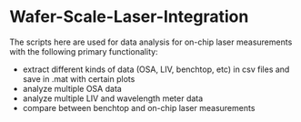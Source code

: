 # Wafer-Scale-Laser-Integration
The scripts here are used for data analysis for on-chip laser measurements with the following primary functionality:
- extract different kinds of data (OSA, LIV, benchtop, etc) in csv files and save in .mat with certain plots
- analyze multiple OSA data
- analyze multiple LIV and wavelength meter data
- compare between benchtop and on-chip laser measurements
